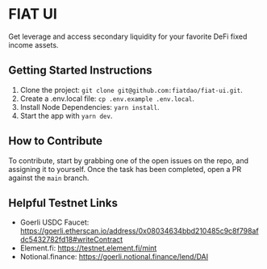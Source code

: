 # FIAT UI
Get leverage and access secondary liquidity for your favorite DeFi fixed income assets.

## Getting Started Instructions
1. Clone the project: `git clone git@github.com:fiatdao/fiat-ui.git`.
2. Create a .env.local file: `cp .env.example .env.local`.
3. Install Node Dependencies: `yarn install`.
4. Start the app with `yarn dev`.

## How to Contribute
To contribute, start by grabbing one of the open issues on the repo, and assigning it to yourself. Once the task has been completed, open a PR against the `main` branch.

## Helpful Testnet Links
- Goerli USDC Faucet: https://goerli.etherscan.io/address/0x08034634bbd210485c9c8f798afdc5432782fd18#writeContract
- Element.fi: https://testnet.element.fi/mint
- Notional.finance: https://goerli.notional.finance/lend/DAI

